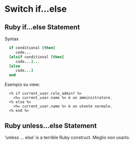 # Switch if...else



## Ruby if...else Statement

Syntax

```ruby
  if conditional [then]
     code...
  [elsif conditional [then]
     code...]...
  [else
     code...]
  end
```

Esempio su view:

```html+erb
  <% if current_user.role_admin? %>
    <%= current_user.name %> è un amministratore.
  <% else %>
    <%= current_user.name %> è un utente normale.
  <% end %>
```


## Ruby unless...else Statement

‘unless … else’ is a terrible Ruby construct. Meglio non usarlo.
